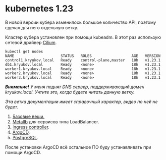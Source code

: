 # kubernetes 1.23

В новой версии кубера изменилось большое количество API, поэтому сделал для него отдельную ветку.

Кластер кубера установлен при помощи kubeadm. В 
этот раз использую сетевой драйвер [Cilium](https://docs.cilium.io/en/stable/).

```
kubectl get nodes
NAME                     STATUS   ROLES                  AGE   VERSION
control1.kryukov.local   Ready    control-plane,master   18h   v1.23.1
db1.kryukov.local        Ready    <none>                 18h   v1.23.1
worker1.kryukov.local    Ready    <none>                 18h   v1.23.1
worker2.kryukov.local    Ready    <none>                 18h   v1.23.1
worker3.kryukov.local    Ready    <none>                 18h   v1.23.1
```

_**Внимание!** У меня поднят DNS сервер, поддерживающий домен kryukov.local. Учтите это, когда будете читать данную ветку._

_Эта ветка документации имеет справочный характер, видео по ней не будет._

1. [Базовые вещи.](01-base-app)
2. [Metallb](02-metallb) для сервисов типа LoadBalancer.
3. [Ingress controller](03-ingress-controller).
4. [ArgoCD](04-argocd).
5. [PostgreSQL](05-postgresql).

После установки ArgoCD всё остальное ПО буду устанавливать при помощи ArgoCD.

